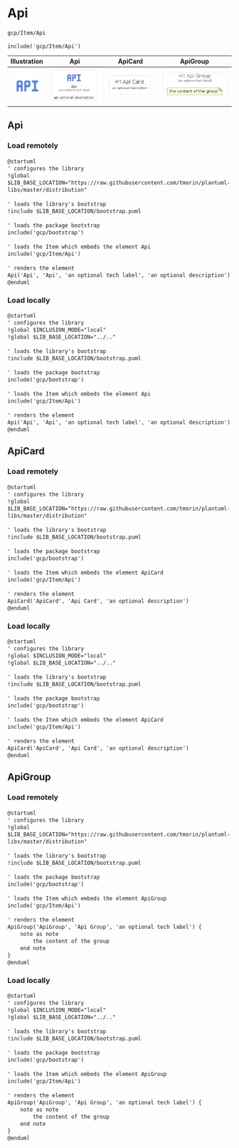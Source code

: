 # Api


```text
gcp/Item/Api
```

```text
include('gcp/Item/Api')
```



| Illustration | Api | ApiCard | ApiGroup |
| :---: | :---: | :---: | :---: |
| ![illustration for Illustration](../../gcp/Item/Api.png) | ![illustration for Api](../../gcp/Item/Api.Local.png) | ![illustration for ApiCard](../../gcp/Item/ApiCard.Local.png) | ![illustration for ApiGroup](../../gcp/Item/ApiGroup.Local.png) |




## Api

### Load remotely
```plantuml
@startuml
' configures the library
!global $LIB_BASE_LOCATION="https://raw.githubusercontent.com/tmorin/plantuml-libs/master/distribution"

' loads the library's bootstrap
!include $LIB_BASE_LOCATION/bootstrap.puml

' loads the package bootstrap
include('gcp/bootstrap')

' loads the Item which embeds the element Api
include('gcp/Item/Api')

' renders the element
Api('Api', 'Api', 'an optional tech label', 'an optional description')
@enduml
```

### Load locally
```plantuml
@startuml
' configures the library
!global $INCLUSION_MODE="local"
!global $LIB_BASE_LOCATION="../.."

' loads the library's bootstrap
!include $LIB_BASE_LOCATION/bootstrap.puml

' loads the package bootstrap
include('gcp/bootstrap')

' loads the Item which embeds the element Api
include('gcp/Item/Api')

' renders the element
Api('Api', 'Api', 'an optional tech label', 'an optional description')
@enduml
```

## ApiCard

### Load remotely
```plantuml
@startuml
' configures the library
!global $LIB_BASE_LOCATION="https://raw.githubusercontent.com/tmorin/plantuml-libs/master/distribution"

' loads the library's bootstrap
!include $LIB_BASE_LOCATION/bootstrap.puml

' loads the package bootstrap
include('gcp/bootstrap')

' loads the Item which embeds the element ApiCard
include('gcp/Item/Api')

' renders the element
ApiCard('ApiCard', 'Api Card', 'an optional description')
@enduml
```

### Load locally
```plantuml
@startuml
' configures the library
!global $INCLUSION_MODE="local"
!global $LIB_BASE_LOCATION="../.."

' loads the library's bootstrap
!include $LIB_BASE_LOCATION/bootstrap.puml

' loads the package bootstrap
include('gcp/bootstrap')

' loads the Item which embeds the element ApiCard
include('gcp/Item/Api')

' renders the element
ApiCard('ApiCard', 'Api Card', 'an optional description')
@enduml
```

## ApiGroup

### Load remotely
```plantuml
@startuml
' configures the library
!global $LIB_BASE_LOCATION="https://raw.githubusercontent.com/tmorin/plantuml-libs/master/distribution"

' loads the library's bootstrap
!include $LIB_BASE_LOCATION/bootstrap.puml

' loads the package bootstrap
include('gcp/bootstrap')

' loads the Item which embeds the element ApiGroup
include('gcp/Item/Api')

' renders the element
ApiGroup('ApiGroup', 'Api Group', 'an optional tech label') {
    note as note
        the content of the group
    end note
}
@enduml
```

### Load locally
```plantuml
@startuml
' configures the library
!global $INCLUSION_MODE="local"
!global $LIB_BASE_LOCATION="../.."

' loads the library's bootstrap
!include $LIB_BASE_LOCATION/bootstrap.puml

' loads the package bootstrap
include('gcp/bootstrap')

' loads the Item which embeds the element ApiGroup
include('gcp/Item/Api')

' renders the element
ApiGroup('ApiGroup', 'Api Group', 'an optional tech label') {
    note as note
        the content of the group
    end note
}
@enduml
```

